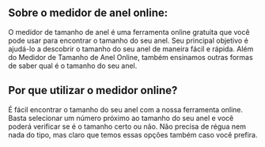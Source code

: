 ## Sobre o medidor de anel online:

O medidor de tamanho de anel é uma ferramenta online gratuita que você pode usar para encontrar o tamanho do seu anel. Seu principal objetivo é ajudá-lo a descobrir o tamanho do seu anel de maneira fácil e rápida. Além do Medidor de Tamanho de Anel Online, também ensinamos outras formas de saber qual é o tamanho do seu anel.

## Por que utilizar o medidor online?

É fácil encontrar o tamanho do seu anel com a nossa ferramenta online. Basta selecionar um número próximo ao tamanho do seu anel e você poderá verificar se é o tamanho certo ou não. Não precisa de régua nem nada do tipo, mas claro que temos essas opções também caso você prefira.
